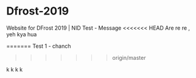# Dfrost-2019
Website for DFrost 2019 | NID
Test - Message 
<<<<<<< HEAD
Are re re , yeh kya hua

=======
Test 1 - chanch
>>>>>>> origin/master

k k k k
